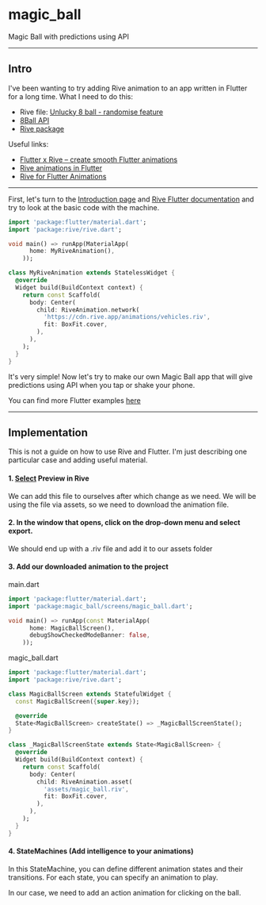 # magic_ball

Magic Ball with predictions using API

---
## Intro

I've been wanting to try adding Rive animation to an app written in Flutter for a long time. What I need to do this:
- Rive file: [Unlucky 8 ball - randomise feature](https://rive.app/community/files/9961-18989-unlucky-8-ball-randomise-feature/)
- [8Ball API](https://www.eightballapi.com/docs)
- [Rive package](https://pub.dev/packages/rive/install)

Useful links:
- [Flutter x Rive – create smooth Flutter animations](https://applover.com/blog/flutter-x-rive-create-smooth-flutter-animations/)
- [Rive animations in Flutter](https://www.geeksforgeeks.org/rive-animations-in-flutter/)
- [Rive for Flutter Animations](https://medium.com/@RotenKiwi/rive-for-flutter-animations-a99bfdd8f6cc)

---

First, let's turn to the [Introduction page](https://help.rive.app/) and [Rive Flutter documentation](https://help.rive.app/runtimes/overview/flutter) and try to look at the basic code with the machine.

```dart
import 'package:flutter/material.dart';
import 'package:rive/rive.dart';

void main() => runApp(MaterialApp(
      home: MyRiveAnimation(),
    ));

class MyRiveAnimation extends StatelessWidget {
  @override
  Widget build(BuildContext context) {
    return const Scaffold(
      body: Center(
        child: RiveAnimation.network(
          'https://cdn.rive.app/animations/vehicles.riv',
          fit: BoxFit.cover,
        ),
      ),
    );
  }
}
```

It's very simple! Now let's try to make our own Magic Ball app that will give predictions using API when you tap or shake your phone.

You can find more Flutter examples [here](https://github.com/rive-app/rive-flutter/blob/master/example/lib/main.dart)

---

## Implementation

This is not a guide on how to use Rive and Flutter. I'm just describing one particular case and adding useful material.

#### 1. [Select](https://rive.app/community/files/9961-18989-unlucky-8-ball-randomise-feature/) Preview in Rive

We can add this file to ourselves after which change as we need. 
We will be using the file via assets, so we need to download the animation file.

#### 2. In the window that opens, click on the drop-down menu and select export.

We should end up with a .riv file and add it to our assets folder

#### 3. Add our downloaded animation to the project

main.dart
```dart 
import 'package:flutter/material.dart';
import 'package:magic_ball/screens/magic_ball.dart';

void main() => runApp(const MaterialApp(
      home: MagicBallScreen(),
      debugShowCheckedModeBanner: false,
    ));

```

magic_ball.dart
``` dart
import 'package:flutter/material.dart';
import 'package:rive/rive.dart';

class MagicBallScreen extends StatefulWidget {
  const MagicBallScreen({super.key});

  @override
  State<MagicBallScreen> createState() => _MagicBallScreenState();
}

class _MagicBallScreenState extends State<MagicBallScreen> {
  @override
  Widget build(BuildContext context) {
    return const Scaffold(
      body: Center(
        child: RiveAnimation.asset(
          'assets/magic_ball.riv',
          fit: BoxFit.cover,
        ),
      ),
    );
  }
}

```

#### 4. StateMachines (Add intelligence to your animations)

In this StateMachine, you can define different animation states and their transitions. For each state, you can specify an animation to play.

In our case, we need to add an action animation for clicking on the ball.

